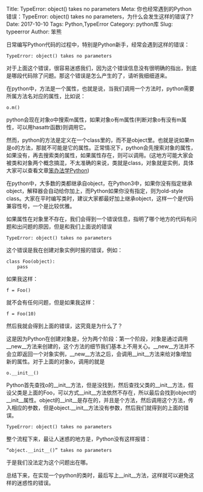 Title: TypeError: object() takes no parameters
Meta: 你也经常遇到的Python错误：TypeError: object() takes no parameters，为什么会发生这样的错误了?
Date: 2017-10-10
Tags: Python,TypeError
Category: python库
Slug: typeerror
Author: 笨熊

日常编写Python代码的过程中，特别是Python新手，经常会遇到这样的错误：

    TypeError: object() takes no parameters

对于上面这个错误，很容易迷惑我们，因为这个错误信息没有很明确的指出，到底是哪段代码除了问题。那这个错误是怎么产生的了，请听我细细道来。

在python中，方法是一个属性，也就是说，当我们调用一个方法时，python需要所属方法名对应的属性，比如说：

    o.m()

python会现在对象o中搜索m属性，如果对象o有m属性(判断对象o有没有m属性，可以用hasattr函数)则调用它。

然而，python的方法是定义在一个class里的，而不是object里。也就是说如果m是o的方法，那就不可能是它的属性。正常情况下，python会先搜索对象的属性，如果没有，再去搜索类的属性，如果属性存在，则可以调用。(这地方可能大家会被类和对象两个概念搞混，不太准确的来说，类就是class，对象就是实例，具体大家可以查看文章[笨办法学Python](https://flyouting.gitbooks.io/learn-python-the-hard-way-cn/content/learn-python-the-hard-way-exercise42.html))

在python中，大多数的类都继承自object，在Python3中，如果你没有指定继承object，解释器会自动给你加上，而Python如果你没有指定，则为old-style class。大家在平时编写类时，建议大家都最好加上继承object，这样一个是代码兼容性号，一个是比较优雅。

如果属性在对象里不存在，我们会得到一个错误信息，指明了哪个地方的代码有问题和出问题的原因，但是和我们上面说的错误

    TypeError: object() takes no parameters
    
这个错误是我在创建对象实例时报的错误，例如：
    
    class Foo(object):
        pass

如果我这样：
    
    f = Foo()

就不会有任何问题，但是如果我这样：

    f = Foo(10)

然后我就会得到上面的错误，这究竟是为什么了？

这是因为Python在创建对象是，分为两个阶段：第一个阶段，对象是通过调用__new__方法来创建的，这个方法的细节我们基本上不用关心。__new__方法并不会立即返回一个对象实例，__new__方法之后，会调用__init__方法来给对象增加新的属性。对于上面的对象o，调用的就是

    o.__init__()
    
Python首先查找o的__init__方法，但是没找到，然后查找父类的__init__方法，假设父类是上面的Foo，可以方式__init__方法依然不存在，所以最后会找到object的__init__属性。object的__init__是存在的，并且是个方法，然后调用这个方法，传入相应的参数，但是object.__init__方法没有参数，然后我们就得到的上面的错误。

    TypeError: object() takes no parameters
    
整个流程下来，最让人迷惑的地方是，Python没有这样报错：

    “object.__init__()” takes no parameters
    
于是我们没法定为这个问题出在哪。

总结下来，在实现一个python的类时，最后写上__init__方法，这样就可以避免这样的迷惑性的错误。
